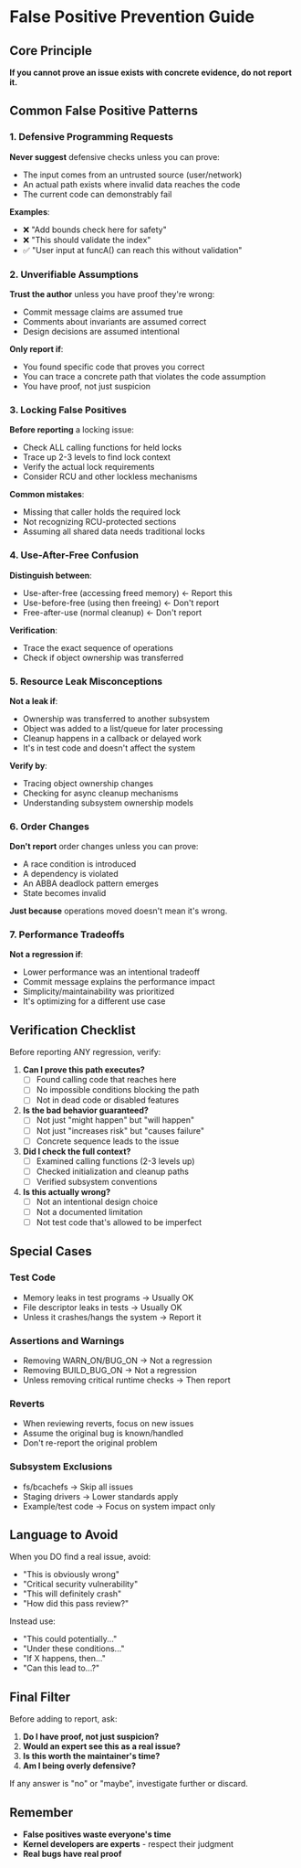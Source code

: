 # False Positive Prevention Guide

## Core Principle
**If you cannot prove an issue exists with concrete evidence, do not report it.**

## Common False Positive Patterns

### 1. Defensive Programming Requests
**Never suggest** defensive checks unless you can prove:
- The input comes from an untrusted source (user/network)
- An actual path exists where invalid data reaches the code
- The current code can demonstrably fail

**Examples**:
- ❌ "Add bounds check here for safety"
- ❌ "This should validate the index"
- ✅ "User input at funcA() can reach this without validation"

### 2. Unverifiable Assumptions
**Trust the author** unless you have proof they're wrong:
- Commit message claims are assumed true
- Comments about invariants are assumed correct
- Design decisions are assumed intentional

**Only report if**:
- You found specific code that proves you correct
- You can trace a concrete path that violates the code assumption
- You have proof, not just suspicion

### 3. Locking False Positives
**Before reporting** a locking issue:
- Check ALL calling functions for held locks
- Trace up 2-3 levels to find lock context
- Verify the actual lock requirements
- Consider RCU and other lockless mechanisms

**Common mistakes**:
- Missing that caller holds the required lock
- Not recognizing RCU-protected sections
- Assuming all shared data needs traditional locks

### 4. Use-After-Free Confusion
**Distinguish between**:
- Use-after-free (accessing freed memory) ← Report this
- Use-before-free (using then freeing) ← Don't report
- Free-after-use (normal cleanup) ← Don't report

**Verification**:
- Trace the exact sequence of operations
- Check if object ownership was transferred

### 5. Resource Leak Misconceptions
**Not a leak if**:
- Ownership was transferred to another subsystem
- Object was added to a list/queue for later processing
- Cleanup happens in a callback or delayed work
- It's in test code and doesn't affect the system

**Verify by**:
- Tracing object ownership changes
- Checking for async cleanup mechanisms
- Understanding subsystem ownership models

### 6. Order Changes
**Don't report** order changes unless you can prove:
- A race condition is introduced
- A dependency is violated
- An ABBA deadlock pattern emerges
- State becomes invalid

**Just because** operations moved doesn't mean it's wrong.

### 7. Performance Tradeoffs
**Not a regression if**:
- Lower performance was an intentional tradeoff
- Commit message explains the performance impact
- Simplicity/maintainability was prioritized
- It's optimizing for a different use case

## Verification Checklist

Before reporting ANY regression, verify:

1. **Can I prove this path executes?**
   - [ ] Found calling code that reaches here
   - [ ] No impossible conditions blocking the path
   - [ ] Not in dead code or disabled features

2. **Is the bad behavior guaranteed?**
   - [ ] Not just "might happen" but "will happen"
   - [ ] Not just "increases risk" but "causes failure"
   - [ ] Concrete sequence leads to the issue

3. **Did I check the full context?**
   - [ ] Examined calling functions (2-3 levels up)
   - [ ] Checked initialization and cleanup paths
   - [ ] Verified subsystem conventions

4. **Is this actually wrong?**
   - [ ] Not an intentional design choice
   - [ ] Not a documented limitation
   - [ ] Not test code that's allowed to be imperfect

## Special Cases

### Test Code
- Memory leaks in test programs → Usually OK
- File descriptor leaks in tests → Usually OK
- Unless it crashes/hangs the system → Report it

### Assertions and Warnings
- Removing WARN_ON/BUG_ON → Not a regression
- Removing BUILD_BUG_ON → Not a regression
- Unless removing critical runtime checks → Then report

### Reverts
- When reviewing reverts, focus on new issues
- Assume the original bug is known/handled
- Don't re-report the original problem

### Subsystem Exclusions
- fs/bcachefs → Skip all issues
- Staging drivers → Lower standards apply
- Example/test code → Focus on system impact only

## Language to Avoid

When you DO find a real issue, avoid:
- "This is obviously wrong"
- "Critical security vulnerability"
- "This will definitely crash"
- "How did this pass review?"

Instead use:
- "This could potentially..."
- "Under these conditions..."
- "If X happens, then..."
- "Can this lead to...?"

## Final Filter

Before adding to report, ask:
1. **Do I have proof, not just suspicion?**
2. **Would an expert see this as a real issue?**
3. **Is this worth the maintainer's time?**
4. **Am I being overly defensive?**

If any answer is "no" or "maybe", investigate further or discard.

## Remember
- **False positives waste everyone's time**
- **Kernel developers are experts** - respect their judgment
- **Real bugs have real proof**

